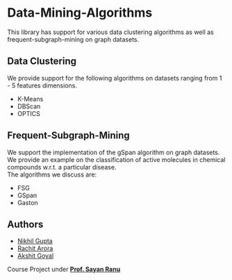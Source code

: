 # Data-Mining-Algorithms

This library has support for various data clustering algorithms as well as frequent-subgraph-mining on graph datasets.

## Data Clustering
We provide support for the following algorithms on datasets ranging from 1 - 5 features dimensions.

+ K-Means
+ DBScan
+ OPTICS

## Frequent-Subgraph-Mining
We support the implementation of the gSpan algorithm on graph datasets. We provide an example on the classification of active molecules in chemical compounds w.r.t. a particular disease.   
The algorithms we discuss are:

+ FSG
+ GSpan
+ Gaston




## Authors
* [Nikhil Gupta](https://github.com/NikhilGupta1997)
* [Rachit Arora](https://github.com/rachit95arora)
* [Akshit Goyal](https://github.com/akshitgoyal5)

Course Project under [**Prof. Sayan Ranu**](http://www.cse.iitd.ac.in/~sayan/)
